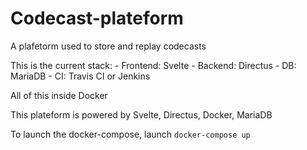 # Codecast-plateform

A plafetorm used to store and replay codecasts

This is the current stack:
    - Frontend: Svelte
    - Backend: Directus
    - DB: MariaDB
    - CI: Travis CI or Jenkins

All of this inside Docker

This plateform is powered by Svelte, Directus, Docker, MariaDB

To launch the docker-compose, launch ```docker-compose up```